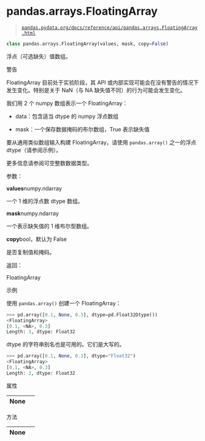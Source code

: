 # pandas.arrays.FloatingArray

> [`pandas.pydata.org/docs/reference/api/pandas.arrays.FloatingArray.html`](https://pandas.pydata.org/docs/reference/api/pandas.arrays.FloatingArray.html)

```py
class pandas.arrays.FloatingArray(values, mask, copy=False)
```

浮点（可选缺失）值数组。

警告

FloatingArray 目前处于实验阶段，其 API 或内部实现可能会在没有警告的情况下发生变化。特别是关于 NaN（与 NA 缺失值不同）的行为可能会发生变化。

我们用 2 个 numpy 数组表示一个 FloatingArray：

+   data：包含适当 dtype 的 numpy 浮点数组

+   mask：一个保存数据掩码的布尔数组，True 表示缺失值

要从通用类似数组输入构建 FloatingArray，请使用 `pandas.array()` 之一的浮点 dtype（请参阅示例）。

更多信息请参阅可空整数数据类型。

参数：

**values**numpy.ndarray

一个 1 维的浮点数 dtype 数组。

**mask**numpy.ndarray

一个表示缺失值的 1 维布尔型数组。

**copy**bool，默认为 False

是否复制值和掩码。

返回：

FloatingArray

示例

使用 `pandas.array()` 创建一个 FloatingArray：

```py
>>> pd.array([0.1, None, 0.3], dtype=pd.Float32Dtype())
<FloatingArray>
[0.1, <NA>, 0.3]
Length: 3, dtype: Float32 
```

dtype 的字符串别名也是可用的。它们是大写的。

```py
>>> pd.array([0.1, None, 0.3], dtype="Float32")
<FloatingArray>
[0.1, <NA>, 0.3]
Length: 3, dtype: Float32 
```

属性

| **None** |  |
| --- | --- |

方法

| **None** |  |
| --- | --- |

